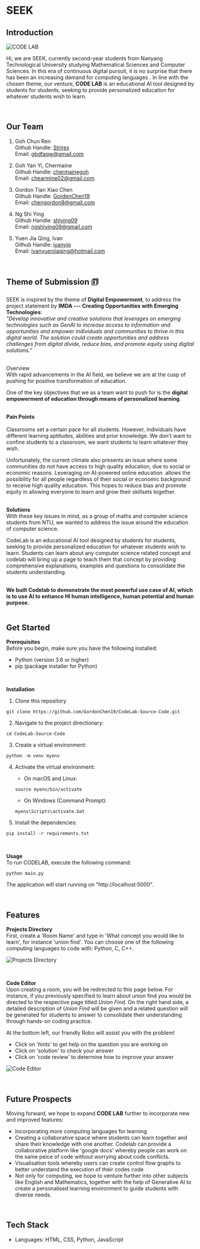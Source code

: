 # SEEK 

## Introduction
![CODE LAB](Website/static/CodeLabLogo.png)

Hi, we are SEEK, currently second-year students from Nanyang Technological University studying Mathematical Sciences and Computer Sciences. In this era of continuous digital pursuit, it is no surprise that there has been an increasing demand for computing languages . In line with the chosen theme, our venture, **CODE LAB** is an educational AI tool designed by students for students, seeking to provide personalized education for whatever students wish to learn. 

<br>

## Our Team 
1. Goh Chun Ren 
<br> Github Handle: [Strirex](https://github.com/Strirex)
<br> Email: gbdfaqw@gmail.com

2. Goh Yan Yi, Chermaine
<br> Github Handle: [chermainegoh](https://github.com/chermainegoh)
<br> Email: chearmine02@gmail.com

3. Gordon Tian Xiao Chen
<br> Github Handle: [GordenChen19](https://github.com/GordonChen19) 
<br> Email: chengordon8@gmail.com

4. Ng Shi Ying
<br> Github Handle: [shiying09](https://github.com/shiying09)
<br> Email: ngshiying09@gmail.com

5. Yuen Jia Qing, Ivan
<br> Github Handle: [ivanyjq](https://github.com/ivanyjq)
<br> Email: ivanyuenjiaqing@hotmail.com 

<br>

## Theme of Submission 🗊 
SEEK is inspired by the theme of **Digital Empowerment**, to address the project statement by **IMDA --- Creating Opportunities with Emerging Technologies**: 
<br>
<em>"Develop innovative and creative solutions that leverages on emerging technologies such as GenAI to increase access to information and opportunities and empower individuals and communities to thrive in this digital world. The solution could create opportunities and address challenges from digital divide, reduce bias, and promote equity using digital solutions.” </em>

<br>
Overview
<br>
With rapid advancements in the AI field, we believe we are at the cusp of pushing for positive transformation of education. 

One of the key objectives that we as a team want to push for is the **digital empowerment of education through means of personalized learning**.
<br>
<br>

**Pain Points** 
<br>	
Classrooms set a certain pace for all students. However, individuals have different learning aptitudes, abilities and prior knowledge. We don’t want to confine students to a classroom, we want students to learn whatever they wish. 

Unfortunately, the current climate also presents an issue where some communities do not have access to high quality education, due to social or economic reasons. Leveraging on AI-powered online education  allows the possibility for all people regardless of their social or economic background to receive high quality education. This hopes to reduce bias and promote equity in allowing everyone to learn and grow their skillsets together. 
<br>
<br>

**Solutions**
<br>
With these key issues in mind, as a group of maths and computer science students from NTU, we wanted to address the issue around the education of computer science. 

CodeLab is an educational AI tool designed by students for students, seeking to provide personalized education for whatever students wish to learn. Students can learn about any computer science related concept and codelab will bring up a page to teach them that concept by providing comprehensive explanations, examples and questions to consolidate the students understanding.
<br>
<br>

**We built Codelab to demonstrate the most powerful use case of AI, which is to use AI to enhance HI human intelligence, human potential and human purpose.**
<br>
<br>

## Get Started
**Prerequisites**
<br>
Before you begin, make sure you have the following installed:
- Python (version 3.6 or higher)
- pip (package installer for Python)
<br>

**Installation**
1. Clone this repository  
```
git clone https://github.com/GordonChen19/CodeLab-Source-Code.git
```

2. Navigate to the project directionary: 
```
cd CodeLab-Source-Code
```

3. Create a virtual environment: 
```
python -m venv myenv
```

4. Activate the virtual environment: 
    - On macOS and Linux:
    ```
    source myenv/bin/activate
    ```

    - On Windows (Command Prompt):
    ```
    myenv\Scripts\activate.bat
    ```

5. Install the dependencies: 
```
pip install -r requirements.txt
```
<br>

**Usage**
<br>
To run CODELAB, execute the following command: 
```
python main.py
```
The application will start running on "http://localhost:5000".

<br>

## Features 
**Projects Directory** <br>
First, create a 'Room Name' and type in 'What concept you would like to learn', for instance 'union find'. You can choose one of the following computing languages to code with: Python, C, C++. 

![Projects Directory](Website/static/CodeLabProjects.png)

<br>

**Code Editor** <br>
Upon creating a room, you will be redirected to this page below. For instance, if you previously specified to learn about union find you would be directed to the respective page titled <em>Union Find</em>. On the right hand side, a detailed description of <em>Union Find</em> will be given and a related question will be generated for students to answer to consolidate their understanding through hands-on coding practice. 
<br>

At the bottom left, our friendly Robo will assist you with the problem!
- Click on 'hints' to get help on the question you are working on
- Click on 'solution' to check your answer
- Click on 'code review' to determine how to improve your answer

![Code Editor](Website/static/CodeLabCodeEditor.png)

<br>

## Future Prospects 
Moving forward, we hope to expand **CODE LAB** further to incorporate new and improved features: 
- Incorporating more computing languages for learning
- Creating a collaborative space where students can learn together and share their knowledge with one another. Codelab can provide a  collaborative platform like 'google docs' whereby people can work on the same peice of code without worrying about code conflicts.  
- Visualisation tools whereby users can create control flow graphs to better understand the execution of their codes code
- Not only for computing, we hope to venture further into other subjects like English and Mathematics, together with the help of Generative AI to create a personalised learning environment to guide students with diverse needs. 

<br>

## Tech Stack
- Languages: HTML, CSS, Python, JavaScript
